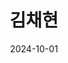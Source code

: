 ---
# Leave the homepage title empty to use the site title
title: 김채현
date: 2024-10-01
type: landing

# Full Name (for SEO)
first_name: Chaehyeon
last_name: Kim

authors:
  - admin

# Is this the primary user of the site?
superuser: true

# Role/position
role: 백엔드 개발자

# Organizations/Affiliations
organizations:
  - name: 전북대학교 컴퓨터인공지능학부
    url: 'https://csai.jbnu.ac.kr/csai/index.do'
  
# Short bio (displayed in user profile at end of posts)
bio: 안녕하세요. 본질에 집중하는 백엔드 개발자 김채현입니다. 끊임없는 학습과 탐구로 견고한 시스템을 설계하고, 문제 해결에 집중하는 과정에서 성장을 느낍니다. 새로운 기술을 두려워하지 않고, 본질에 충실한 개발을 통해 가치 있는 솔루션을 만들어가는 것이 제 목표입니다. 잔잔하지만 깊이 있는 물처럼, 차분하면서도 깊이 있는 지식과 경험을 바탕으로 실질적인 가치를 더할 수 있는 개발자가 되겠습니다.

interests:
  - Web Services
  - API Design & Integration
  - Cloud Infrastructure
  - Development & Deploy
  - Computer Vision

education:
  courses:
    - course: B.S. in (컴퓨터공학부)
      institution: 전북대학교
      year: 2022 - 2026


# Enter email to display Gravatar (if Gravatar enabled in Config)
email: 'esther107@jbnu.ac.kr'

# Highlight the author in author lists? (true/false)
highlight_name: true


social:
  - icon: envelope
    icon_pack: fas
    link: 'mailto:esther107@jbnu.ac.kr'
  - icon: github
    icon_pack: fab
    link: https://github.com/chaehyeon107
  - icon: brands/x
    url: https://x.com/107daydreaming

sections:

  - block: features
    content:
      title: 
      text: <br><span style="font-size:125%">안녕하세요. 본질에 집중하는 백엔드 개발자 김채현입니다. 끊임없는 학습과 탐구로 견고한 시스템을 설계하고, 문제 해결에 집중하는 과정에서 성장을 느낍니다. 새로운 기술을 두려워하지 않고, 본질에 충실한 개발을 통해 가치 있는 솔루션을 만들어가는 것이 제 목표입니다. 잔잔하지만 깊이 있는 물처럼, 차분하면서도 깊이 있는 지식과 경험을 바탕으로 실질적인 가치를 더할 수 있는 개발자가 되겠습니다.</span>


  - block: features
    content:
      title: 

  - block: slider
    content:
      slides:

      - title: <span style="font-size:90%">AI</span>
        content: <span style="font-size:90%">의료/항공우주/컨텐츠 등 특성화 분야에 적용 가능한 AI 기술 개발<span style="font-size:90%">
        align: center
        background:
          image:
            filename: Ai.jpg
            filters:
              brightness: 0.4
          position: center
          color: '#000'

      - title: <span style="font-size:90%">Medical AI</span>
        content: <span style="font-size:90%">의료AI를 통한 질병 진단 및 환경 개선</span>
        align: center
        background:
          image:
            filename: medical.jpg
            filters:
              brightness: 0.4
          position: center
          color: '#000'

      - title: <span style="font-size:90%">Healthcare</span>
        content: <span style="font-size:90%">의료 및 헬스케어 분야에 적용 가능한 AI 기술 개발</span>
        align: center
        background:
          image:
            filename: healthcare.jpg
            filters:
              brightness: 0.4
          position: center
          color: '#000'

      - title: <span style="font-size:90%">Aerospace</span>
        content: <span style="font-size:90%">항공우주에 적용 가능한 특성화 AI 기술 개발</span>
        align: center
        background:
          image:
            filename: aerospace.jpg
            filters:
              brightness: 0.4
          position: center
          color: '#000'

      - title: <span style="font-size:90%">Contents AI</span>
        content: <span style="font-size:90%">웹툰 및 컨텐츠 적용 가능한 특성화 AI 기술 개발</span>
        align: center
        background:
          image:
            filename: contents.jpg
            filters:
              brightness: 0.4
          position: center
          color: '#000'

      - title: <span style="font-size:90%">Mathematics</span>
        content: <span style="font-size:90%">AI와 관련된 수학 및 최적화 이론 연구</span>
        align: center
        background:
          image:
            filename: mathematics.jpg
            filters:
              brightness: 0.4
          position: center
          color: '#000'

      - title: <span style="font-size:90%">Development</span>
        content: <span style="font-size:90%">기반 기술을 활용한 Full-Stack 어플리케이션 개발</span>
        align: center
        background:
          image:
            filename: development.jpg
            filters:
              brightness: 0.4
          position: center
          color: '#000'


      - title: <span style="font-size:90%">Recruit</span>
        content: <span style="font-size:90%">Interested in MacsLAB?</span>
        align: center
        background:
          image:
            filename: recruitment.jpg
            filters:
              brightness: 0.4
          position: center
          color: '#000'
        link:
          icon: user
          icon_pack: fas
          text: <span style="font-size:60%">Join Us</span>
          text-color: '#000'
          url: contact

    design:
      # Slide height is automatic unless you force a specific height (e.g. '400px')
      slide_height: '350px'
      is_fullscreen: true
      # Automatically transition through slides?
      loop: true
      # Duration of transition between slides (in ms)
      interval: 3000

  # - block: hero
  #   content:
  #     title: |
  #       <span style="font-size:75%">Medical AI & Computational Science (MACS) Lab</span>
  #     image:
  #       filename: welcome.jpg
  #     text: |
  #       <br>
        
  #       <span style="font-size:75%">전북대학교 의료 AI 및 계산 수학 연구실 (MACS Lab) 홈페이지에 오신 것을 환영합니다. MACS에서는 의료, 항공, 국방 분야에 AI 및 딥러닝을 활용한 연구를 수행하고 있으며, 의료 수학 및 AI 기반 연구도 함께 수행하고 있습니다. 뿐만 아니라, 풀스택 개발 및 AI를 활용한 어플리케이션 개발 등 Development & Deploy하는 실용적인 분야에도 집중하고 있습니다.</span>
  
---